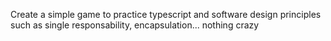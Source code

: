 Create a simple game to practice typescript and software design principles such as single responsability, encapsulation... nothing crazy
